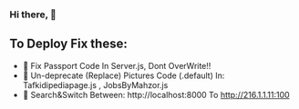 ### Hi there, 👋 

## To Deploy Fix these:

- 📜 Fix Passport Code In Server.js, Dont OverWrite!!
- 📜 Un-deprecate (Replace) Pictures Code (.default) In: Tafkidipediapage.js , JobsByMahzor.js
- 📜 Search&Switch Between: http://localhost:8000 To http://216.1.1.11:100